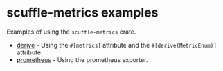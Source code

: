 # scuffle-metrics examples

Examples of using the `scuffle-metrics` crate.

- [derive](./src/derive.rs) - Using the `#[metrics]` attribute and the `#[derive(MetricEnum)]` attribute.
- [prometheus](./src/prometheus.rs) - Using the prometheus exporter.
